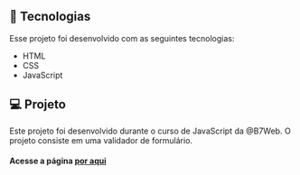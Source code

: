 ## 🧪 Tecnologias

Esse projeto foi desenvolvido com as seguintes tecnologias:

<ul>
  <li>HTML</li>
  
  <li>CSS</li>
  
  <li>JavaScript</li>
</ul>

## 💻 Projeto 
Este projeto foi desenvolvido durante o curso de JavaScript da @B7Web. O projeto consiste em uma validador de formulário.

#### Acesse a página <a href="https://diegodc1.github.io/Form-Validator/">por aqui</a>

